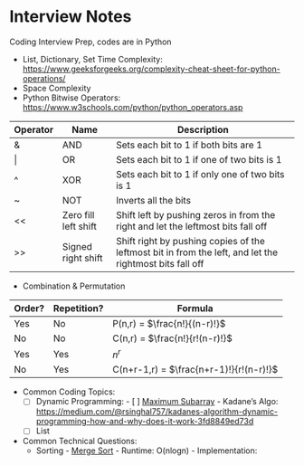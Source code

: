 # Interview Notes
Coding Interview Prep, codes are in Python
- List, Dictionary, Set Time Complexity: https://www.geeksforgeeks.org/complexity-cheat-sheet-for-python-operations/
- Space Complexity
- Python Bitwise Operators: https://www.w3schools.com/python/python_operators.asp

| Operator | Name | Description |
| ----------- | ----------- | ----------- |
| & | AND | Sets each bit to 1 if both bits are 1 |
| \| | OR | Sets each bit to 1 if one of two bits is 1 |
| ^ | XOR | Sets each bit to 1 if only one of two bits is 1 |
| ~ | NOT | Inverts all the bits |
| << | Zero fill left shift | Shift left by pushing zeros in from the right and let the leftmost bits fall off |
| >> | Signed right shift | Shift right by pushing copies of the leftmost bit in from the left, and let the rightmost bits fall off |

- Combination & Permutation

| Order? | Repetition? | Formula |
| ----------- | ----------- | ----------- |
| Yes | No | P(n,r) = $\frac{n!}{(n-r)!}$ |
| No | No | C(n,r) = $\frac{n!}{r!(n-r)!}$ |
| Yes | Yes | $n^r$ |
| No | Yes | C(n+r-1,r) = $\frac{n+r-1)!}{r!(n-r)!}$ |


- Common Coding Topics:
  - [ ] Dynamic Programming:
        - [ ] [Maximum Subarray](https://leetcode.com/problems/maximum-subarray/)
        - Kadane’s Algo: https://medium.com/@rsinghal757/kadanes-algorithm-dynamic-programming-how-and-why-does-it-work-3fd8849ed73d
  - [ ] List

- Common Technical Questions:
  - Sorting
        - [Merge Sort](https://github.com/sydneyruan/interviews/blob/main/MergeSort.py)
          - Runtime: O(nlogn)
          - Implementation:
